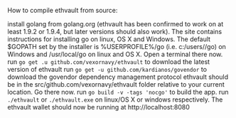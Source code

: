 How to compile ethvault from source:

install golang from golang.org (ethvault has been confirmed to work on at least 1.9.2 or 1.9.4, but later versions should also work). The site contains instructions for installing go on linux, OS X and Windows.
The default $GOPATH set by the installer is %USERPROFILE%/go (i.e. c:/users/<your user>/go) on Windows and /usr/local/go on linux and OS X. Open a terminal there now.
run `go get .u github.com/vexornavy/ethvault` to download the latest version of ethvault
run `go get -u github.com/kardianos/govendor` to download the govendor dependency management protocol
ethvault should be in the src/github.com/vexornavy/ethvault folder relative to your current location. Go there now.
run `go build -v -tags 'nocgo'` to build the app.
run `./ethvault` or `./ethvault.exe` on linux/OS X or windows respectively.
The ethvault wallet should now be running at http://localhost:8080
